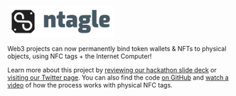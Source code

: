 <p align="left" >
  <img width="240"  src="./assets/logo.png">
</p>

Web3 projects can now permanently bind token wallets & NFTs to physical objects, using NFC tags + the Internet Computer! 

Learn more about this project by [reviewing our hackathon slide deck](https://docs.google.com/presentation/d/1KKktLRiNWqD3ZxWF3WZk9kEblMdr2c3gfrUekiXQa5Q/edit?usp=sharing) or [visiting our Twitter page](https://twitter.com/ntagled). You can also find the code [on GitHub](https://github.com/InternetComputerOG/ntagle) and [watch a video](https://twitter.com/ntagled/status/1589126117524647936?s=20&t=R_T8AwXhOiF04_uieulJGQ) of how the process works with physical NFC tags.